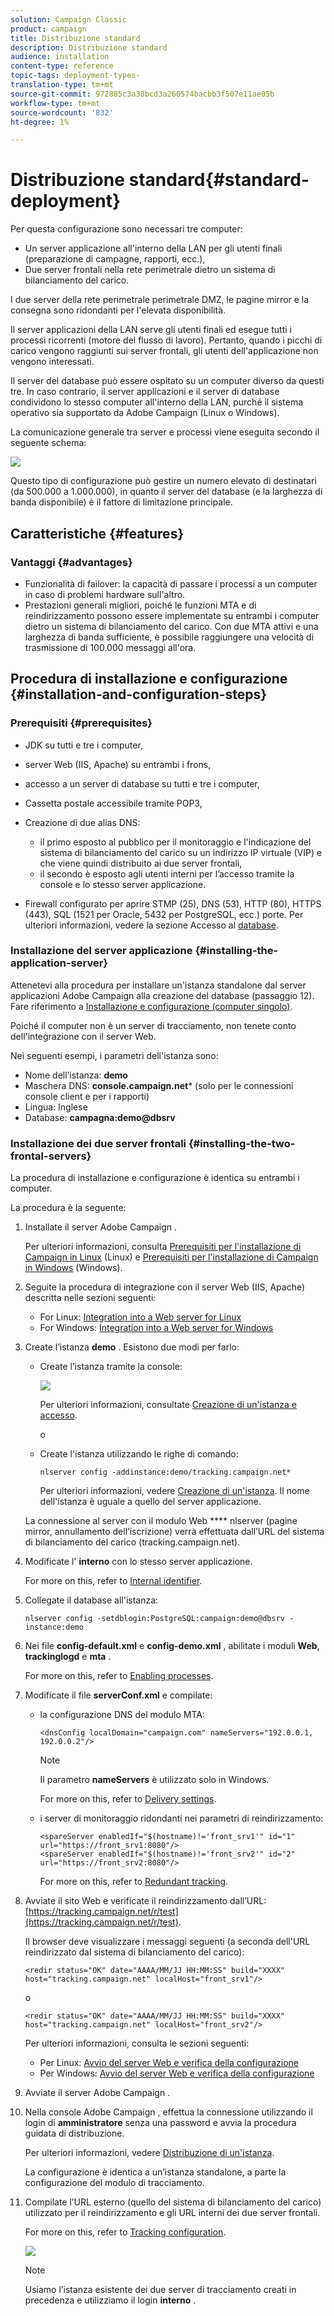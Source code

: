 ```yaml
---
solution: Campaign Classic
product: campaign
title: Distribuzione standard
description: Distribuzione standard
audience: installation
content-type: reference
topic-tags: deployment-types-
translation-type: tm+mt
source-git-commit: 972885c3a38bcd3a260574bacbb3f507e11ae05b
workflow-type: tm+mt
source-wordcount: '832'
ht-degree: 1%

---
```



# Distribuzione standard{#standard-deployment}

Per questa configurazione sono necessari tre computer:

* Un server applicazione all&#39;interno della LAN per gli utenti finali (preparazione di campagne, rapporti, ecc.),
* Due server frontali nella rete perimetrale dietro un sistema di bilanciamento del carico.

I due server della rete perimetrale perimetrale DMZ, le pagine mirror e la consegna sono ridondanti per l&#39;elevata disponibilità.

Il server applicazioni della LAN serve gli utenti finali ed esegue tutti i processi ricorrenti (motore del flusso di lavoro). Pertanto, quando i picchi di carico vengono raggiunti sui server frontali, gli utenti dell&#39;applicazione non vengono interessati.

Il server del database può essere ospitato su un computer diverso da questi tre. In caso contrario, il server applicazioni e il server di database condividono lo stesso computer all&#39;interno della LAN, purché il sistema operativo sia supportato da  Adobe Campaign (Linux o Windows).

La comunicazione generale tra server e processi viene eseguita secondo il seguente schema:

![](assets/s_001_ncs_install_standardconfig.png)

Questo tipo di configurazione può gestire un numero elevato di destinatari (da 500.000 a 1.000.000), in quanto il server del database (e la larghezza di banda disponibile) è il fattore di limitazione principale.

## Caratteristiche {#features}

### Vantaggi {#advantages}

* Funzionalità di failover: la capacità di passare i processi a un computer in caso di problemi hardware sull&#39;altro.
* Prestazioni generali migliori, poiché le funzioni MTA e di reindirizzamento possono essere implementate su entrambi i computer dietro un sistema di bilanciamento del carico. Con due MTA attivi e una larghezza di banda sufficiente, è possibile raggiungere una velocità di trasmissione di 100.000 messaggi all&#39;ora.

## Procedura di installazione e configurazione {#installation-and-configuration-steps}

### Prerequisiti {#prerequisites}

* JDK su tutti e tre i computer,
* server Web (IIS, Apache) su entrambi i frons,
* accesso a un server di database su tutti e tre i computer,
* Cassetta postale accessibile tramite POP3,
* Creazione di due alias DNS:

   * il primo esposto al pubblico per il monitoraggio e l&#39;indicazione del sistema di bilanciamento del carico su un indirizzo IP virtuale (VIP) e che viene quindi distribuito ai due server frontali,
   * il secondo è esposto agli utenti interni per l’accesso tramite la console e lo stesso server applicazione.

* Firewall configurato per aprire STMP (25), DNS (53), HTTP (80), HTTPS (443), SQL (1521 per  Oracle, 5432 per PostgreSQL, ecc.) porte. Per ulteriori informazioni, vedere la sezione Accesso al [database](../../installation/using/network-configuration.md#database-access).

### Installazione del server applicazione {#installing-the-application-server}

Attenetevi alla procedura per installare un&#39;istanza standalone dal  server applicazioni Adobe Campaign alla creazione del database (passaggio 12). Fare riferimento a [Installazione e configurazione (computer singolo)](../../installation/using/standalone-deployment.md#installing-and-configuring--single-machine-).

Poiché il computer non è un server di tracciamento, non tenete conto dell&#39;integrazione con il server Web.

Nei seguenti esempi, i parametri dell&#39;istanza sono:

* Nome dell’istanza: **demo**
* Maschera DNS: **console.campaign.net*** (solo per le connessioni console client e per i rapporti)
* Lingua: Inglese
* Database: **campagna:demo@dbsrv**

### Installazione dei due server frontali {#installing-the-two-frontal-servers}

La procedura di installazione e configurazione è identica su entrambi i computer.

La procedura è la seguente:

1. Installate il server Adobe Campaign .

   Per ulteriori informazioni, consulta [Prerequisiti per l&#39;installazione di Campaign in Linux](../../installation/using/prerequisites-of-campaign-installation-in-linux.md) (Linux) e [Prerequisiti per l&#39;installazione di Campaign in Windows](../../installation/using/prerequisites-of-campaign-installation-in-windows.md) (Windows).

1. Seguite la procedura di integrazione con il server Web (IIS, Apache) descritta nelle sezioni seguenti:

   * For Linux: [Integration into a Web server for Linux](../../installation/using/integration-into-a-web-server-for-linux.md)
   * For Windows: [Integration into a Web server for Windows](../../installation/using/integration-into-a-web-server-for-windows.md)

1. Create l’istanza **demo** . Esistono due modi per farlo:

   * Create l’istanza tramite la console:

      ![](assets/install_create_new_connexion.png)

      Per ulteriori informazioni, consultate [Creazione di un&#39;istanza e accesso](../../installation/using/creating-an-instance-and-logging-on.md).

      o

   * Create l&#39;istanza utilizzando le righe di comando:

      ```
      nlserver config -addinstance:demo/tracking.campaign.net*
      ```

      Per ulteriori informazioni, vedere [Creazione di un&#39;istanza](../../installation/using/command-lines.md#creating-an-instance).
   Il nome dell&#39;istanza è uguale a quello del server applicazione.

   La connessione al server con il modulo Web **** nlserver (pagine mirror, annullamento dell’iscrizione) verrà effettuata dall’URL del sistema di bilanciamento del carico (tracking.campaign.net).

1. Modificate l&#39; **interno** con lo stesso server applicazione.

   For more on this, refer to [Internal identifier](../../installation/using/campaign-server-configuration.md#internal-identifier).

1. Collegate il database all&#39;istanza:

   ```
   nlserver config -setdblogin:PostgreSQL:campaign:demo@dbsrv -instance:demo
   ```

1. Nei file **config-default.xml** e **config-demo.xml** , abilitate i moduli **Web**, **trackinglogd** e **mta** .

   For more on this, refer to [Enabling processes](../../installation/using/campaign-server-configuration.md#enabling-processes).

1. Modificate il file **serverConf.xml** e compilate:

   * la configurazione DNS del modulo MTA:

      ```
      <dnsConfig localDomain="campaign.com" nameServers="192.0.0.1, 192.0.0.2"/>
      ```

      >[!NOTE]
      >
      >Il parametro **nameServers** è utilizzato solo in Windows.

      For more on this, refer to [Delivery settings](../../installation/using/campaign-server-configuration.md#delivery-settings).

   * i server di monitoraggio ridondanti nei parametri di reindirizzamento:

      ```
      <spareServer enabledIf="$(hostname)!='front_srv1'" id="1" url="https://front_srv1:8080"/>
      <spareServer enabledIf="$(hostname)!='front_srv2'" id="2" url="https://front_srv2:8080"/>
      ```

      For more on this, refer to [Redundant tracking](../../installation/using/configuring-campaign-server.md#redundant-tracking).

1. Avviate il sito Web e verificate il reindirizzamento dall’URL: [https://tracking.campaign.net/r/test](https://tracking.campaign.net/r/test).

   Il browser deve visualizzare i messaggi seguenti (a seconda dell&#39;URL reindirizzato dal sistema di bilanciamento del carico):

   ```
   <redir status="OK" date="AAAA/MM/JJ HH:MM:SS" build="XXXX" host="tracking.campaign.net" localHost="front_srv1"/>
   ```

   o

   ```
   <redir status="OK" date="AAAA/MM/JJ HH:MM:SS" build="XXXX" host="tracking.campaign.net" localHost="front_srv2"/>
   ```

   Per ulteriori informazioni, consulta le sezioni seguenti:

   * Per Linux: [Avvio del server Web e verifica della configurazione](../../installation/using/integration-into-a-web-server-for-linux.md#launching-the-web-server-and-testing-the-configuration)
   * Per Windows: [Avvio del server Web e verifica della configurazione](../../installation/using/integration-into-a-web-server-for-windows.md#launching-the-web-server-and-testing-the-configuration)

1. Avviate il server Adobe Campaign .
1. Nella console Adobe Campaign , effettua la connessione utilizzando il login di **amministratore** senza una password e avvia la procedura guidata di distribuzione.

   Per ulteriori informazioni, vedere [Distribuzione di un&#39;istanza](../../installation/using/deploying-an-instance.md).

   La configurazione è identica a un’istanza standalone, a parte la configurazione del modulo di tracciamento.

1. Compilate l’URL esterno (quello del sistema di bilanciamento del carico) utilizzato per il reindirizzamento e gli URL interni dei due server frontali.

   For more on this, refer to [Tracking configuration](../../installation/using/deploying-an-instance.md#tracking-configuration).

   ![](assets/d_ncs_install_tracking2.png)

   >[!NOTE]
   >
   >Usiamo l’istanza esistente dei due server di tracciamento creati in precedenza e utilizziamo il login **interno** .

